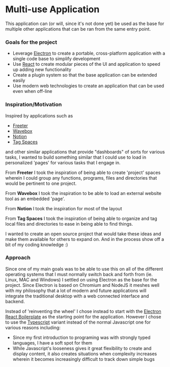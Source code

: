# Multi-use Application

This application can (or will, since it's not done yet) be used as the base for multiple other
applications that can be ran from the same entry point.

### Goals for the project

- Leverage [Electron](https://electronjs.org/) to create a portable, cross-platform application with a single code base to simplify development
- Use [React](https://reactjs.org/) to create modular pieces of the UI and application to speed up adding new functionality
- Create a plugin system so that the base application can be extended easily
- Use modern web technologies to create an application that can be used even when off-line

### Inspiration/Motivation

Inspired by applications such as

- [Freeter](https://freeter.io/)
- [Wavebox](https://wavebox.io/)
- [Notion](https://www.notion.so/)
- [Tag Spaces](https://www.tagspaces.org/)

and other similar applications that provide "dashboards" of sorts for various tasks, I wanted to
build something similar that I could use to load in personalized 'pages' for various tasks that I
engage in.

From **Freeter** I took the inspiration of being able to create 'project' spaces wherein I could
group any functions, programs, files and directories that would be pertinent to one project.

From **Wavebox** I took the inspiration to be able to load an external website tool
as an embedded 'page'.

From **Notion** I took the inspiration for most of the layout

From **Tag Spaces** I took the inspiration of being able to organize and tag
local files and directories to ease in being able to find things.

I wanted to create an open source project that would take these ideas and make them available
for others to expand on. And in the process show off a bit of my coding knowledge :)

### Approach

Since one of my main goals was to be able to use this on all of the different operating systems
that I must normally switch back and forth from (ie. Linux, MAC and Windows) I settled on using Electron as the
base for the project. Since Electron is based on Chromium and NodeJS it meshes well with my philosophy that
a lot of modern and future applications will integrate the traditional desktop with a web connected interface and backend.

Instead of 'reinventing the wheel' I chose instead to start with the [Electron React Boilerplate](https://github.com/electron-react-boilerplate/electron-react-boilerplate)
as the starting point for the application. However I chose to use the [Typescript](http://www.typescriptlang.org/) variant
instead of the normal Javascript one for various reasons including:

- Since my first introduction to programing was with strongly typed languages, I have a soft spot for them
- While Javascript's looseness gives it great flexibility to create and display content, it also creates situations when complexity increases wherein it becomes increasingly difficult to track down simple bugs
